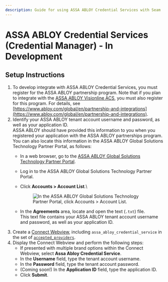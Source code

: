 ```yaml
---
description: Guide for using ASSA ABLOY Credential Services with Seam
---
```


# ASSA ABLOY Credential Services (Credential Manager) - In Development

## Setup Instructions

1. To develop integrate with ASSA ABLOY Credential Services, you must register for the ASSA ABLOY partnership program. Note that if you plan to integrate with the [ASSA ABLOY Visionline ACS](assa-abloy-visionline-access-control-system-in-development/), you must also register for this program. For details, see [https://www.abloy.com/global/en/partnership-and-integrations](https://www.abloy.com/global/en/partnership-and-integrations).
2. Identify your ASSA ABLOY tenant account username and password, as well as your application ID.\
   ASSA ABLOY should have provided this information to you when you registered your application with the ASSA ABLOY partnerships program.\
   You can also locate this information in the ASSA ABLOY Global Solutions Technology Partner Portal, as follows:
   * In a web browser, go to the [ASSA ABLOY Global Solutions Technology Partner Portal](https://my.assaabloyglobalsolutions.com/tpp).
   * Log in to the ASSA ABLOY Global Solutions Technology Partner Portal.
   *   Click **Accounts > Account List**.\


       <figure><img src="../.gitbook/assets/assa-abloy-accounts-account-list-menu-item.png" alt="In the ASSA ABLOY Global Solutions Technology Partner Portal, click Accounts > Account List."><figcaption></figcaption></figure>
   * In the **Agreements** area, locate and open the text (`.txt`) file.\
     This text file contains your ASSA ABLOY tenant account username and password, as well as your application ID.
3. Create a [Connect Webview](../core-concepts/connect-webviews/), including `assa_abloy_credential_service` in the set of [`accepted_providers`](../api-clients/connect-webviews/#connect\_webview-properties).
4. Display the Connect Webview and perform the following steps:
   * If presented with multiple brand options within the Connect Webview, select **Assa Abloy Credential Service**.
   * In the **Username** field, type the tenant account username.
   * In the **Password** field, type the tenant account password.
   * (Coming soon!) In the **Application ID** field, type the application ID.
   * Click **Submit**.
